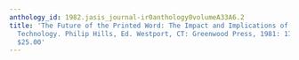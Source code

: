 ```yaml
---
anthology_id: 1982.jasis_journal-ir0anthology0volumeA33A6.2
title: 'The Future of the Printed Word: The Impact and Implications of the New Communications
  Technology. Philip Hills, Ed. Westport, CT: Greenwood Press, 1981: 172 pp. Price
  $25.00'
---
```

